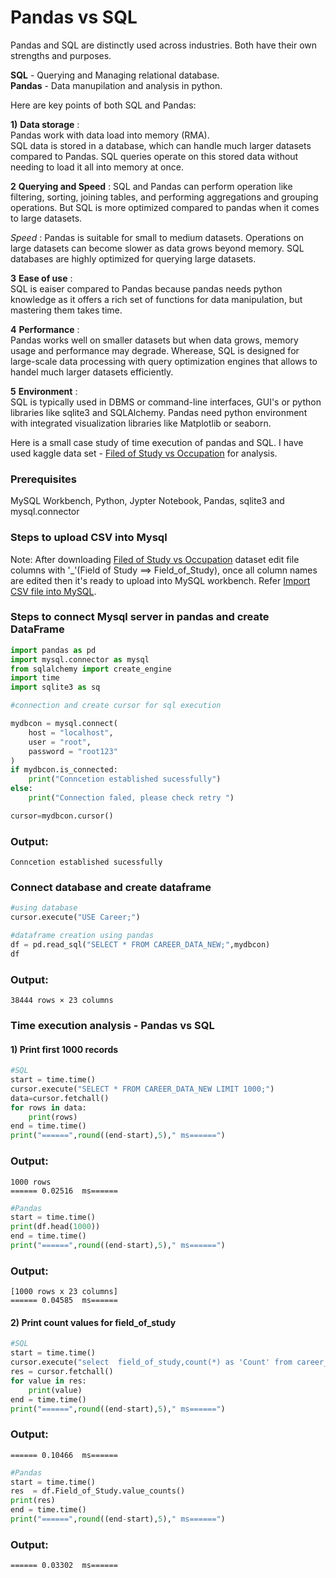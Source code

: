 # Pandas vs SQL

Pandas and SQL are distinctly used across industries. Both have their own strengths and purposes.

__SQL__ - Querying and Managing relational database.  
__Pandas__ - Data manupilation and analysis in python.

Here are key points of both SQL and Pandas:  

__1)__ __Data storage__ :  
Pandas work with data load into memory (RMA).  
SQL data is stored in a database, which can handle much larger datasets compared to Pandas. SQL queries operate on this stored data without needing to load it all into memory at once.

__2__ __Querying and Speed__ :
SQL and Pandas can perform operation like filtering, sorting, joining tables, and performing aggregations and grouping operations. But SQL is more optimized compared to pandas when it comes to large datasets.  

*Speed* : Pandas is suitable for small to medium datasets. Operations on large datasets can become slower as data grows beyond memory.
        SQL databases are highly optimized for querying large datasets.  

__3__ __Ease of use__ :  
SQL is eaiser compared to Pandas because pandas needs python knowledge as it offers a rich set of functions for data manipulation, but mastering them takes time.  

__4__ __Performance__ :  
Pandas works well on smaller datasets but when data grows, memory usage and performance may degrade. Wherease, SQL is designed for large-scale data processing with query optimization engines that allows to handel much larger datasets efficiently.  

__5__ __Environment__ :  
SQL is typically used in DBMS or command-line interfaces, GUI's or python libraries like sqlite3 and SQLAlchemy. Pandas need python environment with integrated visualization libraries like Matplotlib or seaborn.  

Here is a small case study of time execution of pandas and SQL. I have used kaggle data set - [Filed of Study vs Occupation](https://www.kaggle.com/datasets/jahnavipaliwal/field-of-study-vs-occupation) for analysis.

### Prerequisites  
MySQL Workbench, Python, Jypter Notebook, Pandas, sqlite3 and mysql.connector  

### Steps to upload CSV into Mysql
Note: After downloading  [Filed of Study vs Occupation](https://www.kaggle.com/datasets/jahnavipaliwal/field-of-study-vs-occupation) dataset edit file columns with '_'(Field of Study ==> Field_of_Study), once all column names are edited then it's ready to upload into MySQL workbench. Refer [Import CSV file into MySQL](https://www.databasestar.com/mysql-workbench-import-csv/).

### Steps to connect Mysql server in pandas and create DataFrame  

```python
import pandas as pd
import mysql.connector as mysql
from sqlalchemy import create_engine
import time
import sqlite3 as sq
```
```python
#connection and create cursor for sql execution

mydbcon = mysql.connect(
    host = "localhost",
    user = "root",
    password = "root123"
)
if mydbcon.is_connected:
    print("Conncetion established sucessfully")
else:
    print("Connection faled, please check retry ")

cursor=mydbcon.cursor()
```
### Output:
```
Conncetion established sucessfully
```
### Connect database and create dataframe
```python
#using database 
cursor.execute("USE Career;")

#dataframe creation using pandas
df = pd.read_sql("SELECT * FROM CAREER_DATA_NEW;",mydbcon)
df
```
### Output:
```
38444 rows × 23 columns
```
### Time execution analysis - Pandas vs SQL

#### 1) Print first 1000 records
```python
#SQL
start = time.time()
cursor.execute("SELECT * FROM CAREER_DATA_NEW LIMIT 1000;")
data=cursor.fetchall()
for rows in data:
    print(rows)
end = time.time()
print("======",round((end-start),5)," ms======")
```
### Output:
```
1000 rows
====== 0.02516  ms======
```

```python
#Pandas
start = time.time()
print(df.head(1000))
end = time.time()
print("======",round((end-start),5)," ms======")
```
### Output:
```
[1000 rows x 23 columns]
====== 0.04585  ms======
```

#### 2) Print count values for field_of_study 
```python
#SQL
start = time.time()
cursor.execute("select  field_of_study,count(*) as 'Count' from career_data_new group by field_of_study order by count(*) desc;")
res = cursor.fetchall()
for value in res:
    print(value)
end = time.time()
print("======",round((end-start),5)," ms======")
```
### Output:
```
====== 0.10466  ms======
```

```python
#Pandas
start = time.time()
res  = df.Field_of_Study.value_counts()
print(res)
end = time.time()
print("======",round((end-start),5)," ms======")
```
### Output:
```
====== 0.03302  ms======
```
